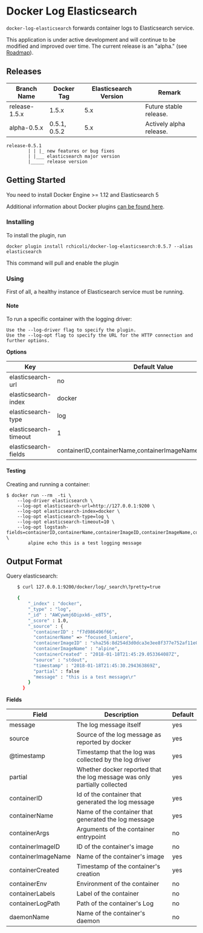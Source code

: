 # Docker Log Elasticsearch

`docker-log-elasticsearch` forwards container logs to Elasticsearch service.

This application is under active development and will continue to be modified and improved over time. The current release is an "alpha." (see [Roadmap](ROADMAP.md)).

## Releases

| Branch Name | Docker Tag | Elasticsearch Version | Remark |
| ----------- | ---------- | --------------------- | ------ |
| release-1.5.x  | 1.5.x   | 5.x                | Future stable release. |
| alpha-0.5.x    | 0.5.1, 0.5.2   | 5.x                | Actively alpha release. |

```
release-0.5.1
        | | |_ new features or bug fixes
        | |___ elasticsearch major version
        |_____ release version
```

## Getting Started

You need to install Docker Engine >= 1.12 and Elasticsearch 5

Additional information about Docker plugins [can be found here](https://docs.docker.com/engine/extend/plugins_logging/).

### Installing

To install the plugin, run

    docker plugin install rchicoli/docker-log-elasticsearch:0.5.7 --alias elasticsearch

This command will pull and enable the plugin

### Using

First of all, a healthy instance of Elasticsearch service must be running.

#### Note

To run a specific container with the logging driver:

    Use the --log-driver flag to specify the plugin.
    Use the --log-opt flag to specify the URL for the HTTP connection and further options.

**Options**

| Key | Default Value | Required | Examples |
| --- | ------------- | -------- | ------- |
| elasticsearch-url   | no     | yes | http://127.0.0.1:9200 |
| elasticsearch-index | docker | no  | docker-logs |
| elasticsearch-type  | log    | no  | docker-plugin |
| elasticsearch-timeout | 1    | no  | 10 |
| elasticsearch-fields | containerID,containerName,containerImageName,containerCreated | no | containerID,containerLabels,containerEnv |


#### Testing

Creating and running a container:

    $ docker run --rm  -ti \
        --log-driver elasticsearch \
        --log-opt elasticsearch-url=http://127.0.0.1:9200 \
        --log-opt elasticsearch-index=docker \
        --log-opt elasticsearch-type=log \
        --log-opt elasticsearch-timeout=10 \
        --log-opt logstash-fields=containerID,containerName,containerImageID,containerImageName,containerCreated \
            alpine echo this is a test logging message

## Output Format

Query elasticsearch:

```bash
    $ curl 127.0.0.1:9200/docker/log/_search\?pretty=true

    {
        "_index" : "docker",
        "_type" : "log",
        "_id" : "AWCywmj6Dipxk6-_e8T5",
        "_score" : 1.0,
        "_source" : {
          "containerID" : "f7d986496f66",
          "containerName" => "focused_lumiere",
          "containerImageID" : "sha256:8d254d3d0dca3e3ee8f377e752af11e0909b51133da614af4b30e4769aff5a44",
          "containerImageName" : "alpine",
          "containerCreated" : "2018-01-18T21:45:29.053364087Z",
          "source" : "stdout",
          "timestamp" : "2018-01-18T21:45:30.294363869Z",
          "partial" : false
          "message" : "this is a test message\r"
        }
      }
```

**Fields**

| Field | Description | Default |
| ----- | ----------- | ------- |
| message  | The log message itself| yes |
| source | Source of the log message as reported by docker | yes |
| @timestamp | Timestamp that the log was collected by the log driver | yes |
| partial | Whether docker reported that the log message was only partially collected | yes |
| containerID | Id of the container that generated the log message | yes |
| containerName | Name of the container that generated the log message | yes |
| containerArgs | Arguments of the container entrypoint | no |
| containerImageID | ID of the container's image | no |
| containerImageName | Name of the container's image | yes |
| containerCreated | Timestamp of the container's creation | yes |
| containerEnv | Environment of the container | no |
| containerLabels | Label of the container | no |
| containerLogPath | Path of the container's Log | no |
| daemonName | Name of the container's daemon | no |